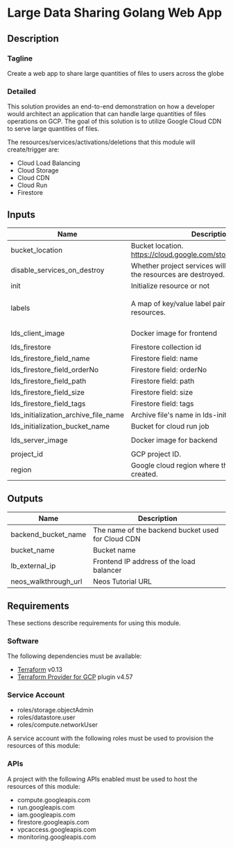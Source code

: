 # Large Data Sharing Golang Web App

## Description

### Tagline

Create a web app to share large quantities of files to users across the globe

### Detailed

This solution provides an end-to-end demonstration on how a developer would architect an application that can handle large quantities of files operations on GCP. The goal of this solution is to utilize Google Cloud CDN to serve large quantities of files.

The resources/services/activations/deletions that this module will create/trigger are:

- Cloud Load Balancing
- Cloud Storage
- Cloud CDN
- Cloud Run
- Firestore

<!-- BEGINNING OF PRE-COMMIT-TERRAFORM DOCS HOOK -->
## Inputs

| Name | Description | Type | Default | Required |
|------|-------------|------|---------|:--------:|
| bucket\_location | Bucket location. https://cloud.google.com/storage/docs/locations | `string` | `"US"` | no |
| disable\_services\_on\_destroy | Whether project services will be disabled when the resources are destroyed. | `bool` | `false` | no |
| init | Initialize resource or not | `bool` | `true` | no |
| labels | A map of key/value label pairs to assign to the resources. | `map(string)` | <pre>{<br>  "app": "large-data-sharing-golang"<br>}</pre> | no |
| lds\_client\_image | Docker image for frontend | `string` | `"gcr.io/hsa-resources-public/hsa-lds-golang-frontend:latest"` | no |
| lds\_firestore | Firestore collection id | `string` | `"fileMetadata-cdn"` | no |
| lds\_firestore\_field\_name | Firestore field: name | `string` | `"name"` | no |
| lds\_firestore\_field\_orderNo | Firestore field: orderNo | `string` | `"orderNo"` | no |
| lds\_firestore\_field\_path | Firestore field: path | `string` | `"path"` | no |
| lds\_firestore\_field\_size | Firestore field: size | `string` | `"size"` | no |
| lds\_firestore\_field\_tags | Firestore field: tags | `string` | `"tags"` | no |
| lds\_initialization\_archive\_file\_name | Archive file's name in lds-initialization bucket | `string` | `"initialization.tar.gz"` | no |
| lds\_initialization\_bucket\_name | Bucket for cloud run job | `string` | `"lds-resources-236348946525"` | no |
| lds\_server\_image | Docker image for backend | `string` | `"gcr.io/hsa-resources-public/hsa-lds-golang-backend:latest"` | no |
| project\_id | GCP project ID. | `string` | n/a | yes |
| region | Google cloud region where the resource will be created. | `string` | `"us-west1"` | no |

## Outputs

| Name | Description |
|------|-------------|
| backend\_bucket\_name | The name of the backend bucket used for Cloud CDN |
| bucket\_name | Bucket name |
| lb\_external\_ip | Frontend IP address of the load balancer |
| neos\_walkthrough\_url | Neos Tutorial URL |

<!-- END OF PRE-COMMIT-TERRAFORM DOCS HOOK -->

## Requirements

These sections describe requirements for using this module.

### Software

The following dependencies must be available:

- [Terraform](https://developer.hashicorp.com/terraform/downloads) v0.13
- [Terraform Provider for GCP](https://registry.terraform.io/providers/hashicorp/google/latest/docs) plugin v4.57

### Service Account

- roles/storage.objectAdmin
- roles/datastore.user
- roles/compute.networkUser

A service account with the following roles must be used to provision
the resources of this module:

### APIs

A project with the following APIs enabled must be used to host the
resources of this module:

- compute.googleapis.com
- run.googleapis.com
- iam.googleapis.com
- firestore.googleapis.com
- vpcaccess.googleapis.com
- monitoring.googleapis.com
